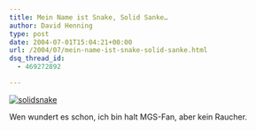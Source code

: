 ```yaml
---
title: Mein Name ist Snake, Solid Sanke…
author: David Henning
type: post
date: 2004-07-01T15:04:21+00:00
url: /2004/07/mein-name-ist-snake-solid-sanke.html
dsq_thread_id:
  - 469272892

---
```

[<img src="http://www.liquidgeneration.com/quiz/images/vg_solid_snake.jpg" style="border: none;" alt="solidsnake" />][1]

Wen wundert es schon, ich bin halt MGS-Fan, aber kein Raucher.

 [1]: http://www.liquidgeneration.com/quiz/videogame_quiz.asp